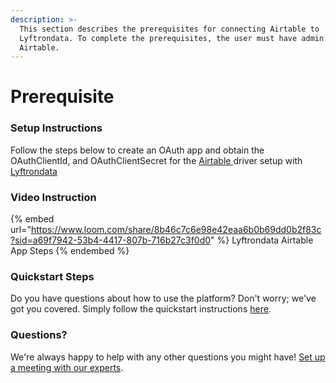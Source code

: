 ```yaml
---
description: >-
  This section describes the prerequisites for connecting Airtable to
  Lyftrondata. To complete the prerequisites, the user must have admin access to
  Airtable.
---
```


# Prerequisite

<mark style="color:blue;"></mark>

### Setup Instructions

Follow the steps below to create an OAuth app and obtain the OAuthClientId, and OAuthClientSecret for the [Airtable](https://www.lyftrondata.com/integration/business-analytics/airtable/)[ ](https://www.lyftrondata.com/integration/freshdesk/)driver setup with [Lyftrondata](https://www.lyftrondata.com)

### Video Instruction

{% embed url="https://www.loom.com/share/8b46c7c6e98e42eaa6b0b69dd0b2f83c?sid=a69f7942-53b4-4417-807b-716b27c3f0d0" %}
Lyftrondata Airtable App Steps
{% endembed %}

### Quickstart Steps

Do you have questions about how to use the platform? Don't worry; we've got you covered. Simply follow the quickstart instructions [here](../../../quickstart-steps.md).

### Questions? <a href="#questions" id="questions"></a>

We're always happy to help with any other questions you might have! [Set up a meeting with our experts](https://www.lyftrondata.com/book-a-meeting/).

